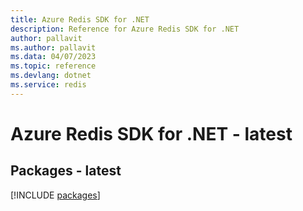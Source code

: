 ```yaml
---
title: Azure Redis SDK for .NET
description: Reference for Azure Redis SDK for .NET
author: pallavit
ms.author: pallavit
ms.data: 04/07/2023
ms.topic: reference
ms.devlang: dotnet
ms.service: redis
---
```

# Azure Redis SDK for .NET - latest
## Packages - latest
[!INCLUDE [packages](redis-index.md)]